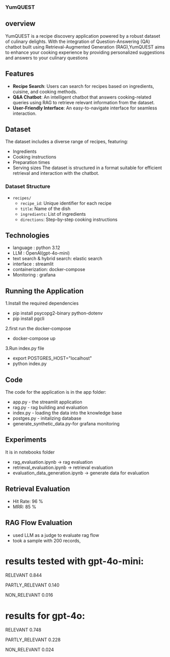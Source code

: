 ### YumQUEST

## overview
YumQUEST is a recipe discovery application powered by a robust dataset of culinary delights. With the integration of Question-Answering (QA)
chatbot built using Retrieval-Augmented Generation (RAG),YumQUEST aims to enhance your cooking experience by providing personalized suggestions and answers to your culinary questions

## Features

- **Recipe Search**: Users can search for recipes based on ingredients, cuisine, and cooking methods.
- **Q&A Chatbot**: An intelligent chatbot that answers cooking-related queries using RAG to retrieve relevant information from the dataset.
- **User-Friendly Interface**: An easy-to-navigate interface for seamless interaction.

## Dataset

The dataset includes a diverse range of recipes, featuring:

- Ingredients
- Cooking instructions
- Preparation times
- Serving sizes
The dataset is structured in a format suitable for efficient retrieval and interaction with the chatbot.

### Dataset Structure

- `recipes/`
  - `recipe_id`: Unique identifier for each recipe
  - `title`: Name of the dish
  - `ingredients`: List of ingredients
  - `directions`: Step-by-step cooking instructions
 
## Technologies 
  - language : python 3.12
  - LLM : OpenAI(gpt-4o-mini)
  - text search & hybrid search: elastic search
  - interface : streamlit
  - containerization: docker-compose
  - Monitoring : grafana


  ## Running the Application

1.Install the required dependencies
 - pip install psycopg2-binary python-dotenv
 - pip install pgcli

2.first run the docker-compose 
   - docker-compose up

3.Run index.py file
   -  export POSTGRES_HOST="localhost"
   -  python index.py
  ## Code
The code for the application is in the app folder:

- app.py - the streamlit application
- rag.py - rag building and evaluation
- index.py - loading the data into the knowledge base
- postges.py - initalizing database
- generate_synthetic_data.py-for grafana monitoring

## Experiments
  It is in notebooks folder
  - rag_evaluation.ipynb ->  rag evaluation
  - retrieval_evaluation.ipynb -> retrieval evaluation
  - evaluation_data_generation.ipynb -> generate data for evaluation

## Retrieval Evaluation
  - Hit Rate: 96 %
  - MRR: 85 %

## RAG Flow Evaluation
 - used LLM as a judge to evaluate rag flow
 - took a sample with 200 records, 
 
 # results tested with gpt-4o-mini:
 
 RELEVANT           0.844
 
 PARTLY_RELEVANT    0.140
 
 NON_RELEVANT       0.016
 

# results for gpt-4o:

RELEVANT           0.748

PARTLY_RELEVANT    0.228

NON_RELEVANT       0.024




